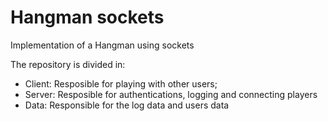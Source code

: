 # Hangman sockets

Implementation of a Hangman using sockets

The repository is divided in:

- Client: Resposible for playing with other users;
- Server: Resposible for authentications, logging and connecting players
- Data: Responsible for the log data and users data